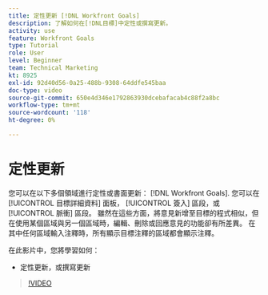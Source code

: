 ```yaml
---
title: 定性更新 [!DNL Workfront Goals]
description: 了解如何在[!DNL目標]中定性或撰寫更新。
activity: use
feature: Workfront Goals
type: Tutorial
role: User
level: Beginner
team: Technical Marketing
kt: 8925
exl-id: 92d40d56-0a25-488b-9308-64ddfe545baa
doc-type: video
source-git-commit: 650e4d346e1792863930dcebafacab4c88f2a8bc
workflow-type: tm+mt
source-wordcount: '118'
ht-degree: 0%

---
```


# 定性更新

您可以在以下多個領域進行定性或書面更新： [!DNL Workfront Goals]. 您可以在 [!UICONTROL 目標詳細資料] 面板， [!UICONTROL 簽入] 區段，或 [!UICONTROL 脈衝] 區段。 雖然在這些方面，將意見新增至目標的程式相似，但在使用某個區域與另一個區域時，編輯、刪除或回應意見的功能卻有所差異。 在其中任何區域輸入注釋時，所有顯示目標注釋的區域都會顯示注釋。

在此影片中，您將學習如何：

* 定性更新，或撰寫更新

>[!VIDEO](https://video.tv.adobe.com/v/335197/?quality=12&learn=on)
